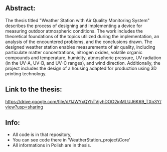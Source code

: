 ## Abstract:

The thesis titled "Weather Station with Air Quality Monitoring System" describes the process of designing and implementing a device for measuring outdoor atmospheric conditions. The work includes the theoretical foundations of the topics utilized during the implementation, an analysis of the encountered problems, and the conclusions drawn. The designed weather station enables measurements of air quality, including particulate matter concentrations, nitrogen oxides, volatile organic compounds and temperature, humidity, atmospheric pressure, UV radiation (in the UV-A, UV-B, and UV-C ranges), and wind direction. Additionally, the project includes the design of a housing adapted for production using 3D printing technology.

## Link to the thesis: 
https://drive.google.com/file/d/1JWYxQYhTVjvhDOO2iqMLUJ6K69_TXn3Y/view?usp=sharing

## Info:
- All code is in that repository,
- You can see code there in 'WeatherStation_project\Core'
- All informations in Polish are in thesis.



